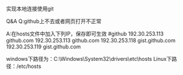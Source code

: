 实现本地连接使用git

Q&A
Q:github上不去或者网页打开不正常

A:在hosts文件中加入下列IP，保存即可生效
#github
192.30.253.113 github.com
192.30.253.113 github.com
192.30.253.118 gist.github.com
192.30.253.119 gist.github.com

windows下路径为：C:\Windows\System32\drivers\etc\hosts 
Linux下路径：/etc/hosts